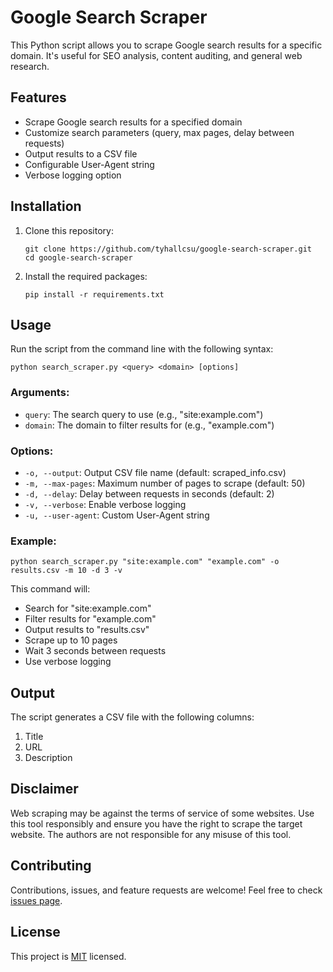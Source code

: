 
# Google Search Scraper

This Python script allows you to scrape Google search results for a specific domain. It's useful for SEO analysis, content auditing, and general web research.

## Features

- Scrape Google search results for a specified domain
- Customize search parameters (query, max pages, delay between requests)
- Output results to a CSV file
- Configurable User-Agent string
- Verbose logging option

## Installation

1. Clone this repository:
   ```
   git clone https://github.com/tyhallcsu/google-search-scraper.git
   cd google-search-scraper
   ```

2. Install the required packages:
   ```
   pip install -r requirements.txt
   ```

## Usage

Run the script from the command line with the following syntax:

```
python search_scraper.py <query> <domain> [options]
```

### Arguments:

- `query`: The search query to use (e.g., "site:example.com")
- `domain`: The domain to filter results for (e.g., "example.com")

### Options:

- `-o, --output`: Output CSV file name (default: scraped_info.csv)
- `-m, --max-pages`: Maximum number of pages to scrape (default: 50)
- `-d, --delay`: Delay between requests in seconds (default: 2)
- `-v, --verbose`: Enable verbose logging
- `-u, --user-agent`: Custom User-Agent string

### Example:

```
python search_scraper.py "site:example.com" "example.com" -o results.csv -m 10 -d 3 -v
```

This command will:
- Search for "site:example.com"
- Filter results for "example.com"
- Output results to "results.csv"
- Scrape up to 10 pages
- Wait 3 seconds between requests
- Use verbose logging

## Output

The script generates a CSV file with the following columns:
1. Title
2. URL
3. Description

## Disclaimer

Web scraping may be against the terms of service of some websites. Use this tool responsibly and ensure you have the right to scrape the target website. The authors are not responsible for any misuse of this tool.

## Contributing

Contributions, issues, and feature requests are welcome! Feel free to check [issues page](https://github.com/yourusername/google-search-scraper/issues).

## License

This project is [MIT](https://choosealicense.com/licenses/mit/) licensed.
```
